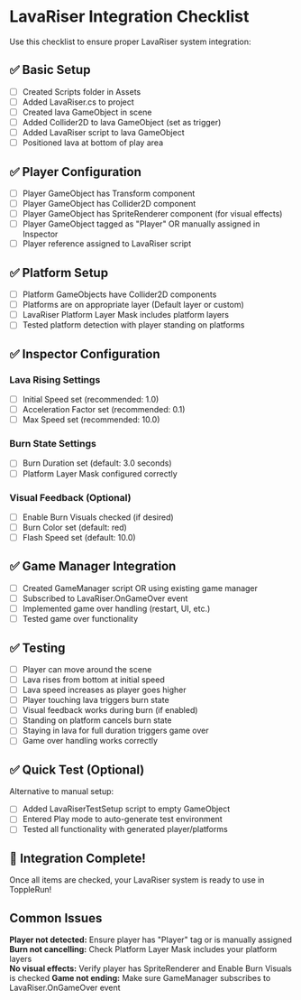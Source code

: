 # LavaRiser Integration Checklist

Use this checklist to ensure proper LavaRiser system integration:

## ✅ Basic Setup

- [ ] Created Scripts folder in Assets
- [ ] Added LavaRiser.cs to project
- [ ] Created lava GameObject in scene
- [ ] Added Collider2D to lava GameObject (set as trigger)
- [ ] Added LavaRiser script to lava GameObject
- [ ] Positioned lava at bottom of play area

## ✅ Player Configuration

- [ ] Player GameObject has Transform component
- [ ] Player GameObject has Collider2D component  
- [ ] Player GameObject has SpriteRenderer component (for visual effects)
- [ ] Player GameObject tagged as "Player" OR manually assigned in Inspector
- [ ] Player reference assigned to LavaRiser script

## ✅ Platform Setup

- [ ] Platform GameObjects have Collider2D components
- [ ] Platforms are on appropriate layer (Default layer or custom)
- [ ] LavaRiser Platform Layer Mask includes platform layers
- [ ] Tested platform detection with player standing on platforms

## ✅ Inspector Configuration

### Lava Rising Settings
- [ ] Initial Speed set (recommended: 1.0)
- [ ] Acceleration Factor set (recommended: 0.1)
- [ ] Max Speed set (recommended: 10.0)

### Burn State Settings  
- [ ] Burn Duration set (default: 3.0 seconds)
- [ ] Platform Layer Mask configured correctly

### Visual Feedback (Optional)
- [ ] Enable Burn Visuals checked (if desired)
- [ ] Burn Color set (default: red)
- [ ] Flash Speed set (default: 10.0)

## ✅ Game Manager Integration

- [ ] Created GameManager script OR using existing game manager
- [ ] Subscribed to LavaRiser.OnGameOver event
- [ ] Implemented game over handling (restart, UI, etc.)
- [ ] Tested game over functionality

## ✅ Testing

- [ ] Player can move around the scene
- [ ] Lava rises from bottom at initial speed
- [ ] Lava speed increases as player goes higher
- [ ] Player touching lava triggers burn state
- [ ] Visual feedback works during burn (if enabled)
- [ ] Standing on platform cancels burn state
- [ ] Staying in lava for full duration triggers game over
- [ ] Game over handling works correctly

## ✅ Quick Test (Optional)

Alternative to manual setup:
- [ ] Added LavaRiserTestSetup script to empty GameObject
- [ ] Entered Play mode to auto-generate test environment
- [ ] Tested all functionality with generated player/platforms

## 🎯 Integration Complete!

Once all items are checked, your LavaRiser system is ready to use in ToppleRun!

## Common Issues

**Player not detected:** Ensure player has "Player" tag or is manually assigned
**Burn not cancelling:** Check Platform Layer Mask includes your platform layers  
**No visual effects:** Verify player has SpriteRenderer and Enable Burn Visuals is checked
**Game not ending:** Make sure GameManager subscribes to LavaRiser.OnGameOver event